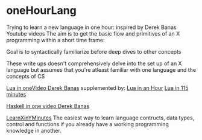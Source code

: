 # oneHourLang

Trying to learn a new language in one hour: inspired by Derek Banas Youtube videos
The aim is to get the basic flow and primitives of an X programming within a short time frame:

Goal is to syntactically familiarize before deep dives to other concepts

These write ups doesn't comprehensively delve into the set up of an X language but assumes that you're atleast familiar with one language and the concepts of CS

[Lua in oneVideo Derek Banas](http://www.newthinktank.com/2015/06/learn-lua-one-video/)
supplemented by:
[Lua in an Hour](http://tylerneylon.github.io/video-scripts/)
[Lua in 115 minutes](http://tylerneylon.com/a/learn-lua/)

[Haskell in one video Derek Banas](http://www.newthinktank.com/2015/08/learn-haskell-one-video/)

[LearnXinYMinutes](https://learnxinyminutes.com/)
The easiest way to learn language contructs, data types, control and functions if you already have a working programming knowledge in another.